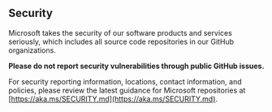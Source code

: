 <!-- BEGIN MICROSOFT SECURITY.MD V1.0.0 BLOCK -->

## Security

Microsoft takes the security of our software products and services seriously, which includes all source code repositories in our GitHub organizations.

**Please do not report security vulnerabilities through public GitHub issues.**

For security reporting information, locations, contact information, and policies, please review the latest guidance for Microsoft repositories at [https://aka.ms/SECURITY.md](https://aka.ms/SECURITY.md).

<!-- END MICROSOFT SECURITY.MD BLOCK -->
